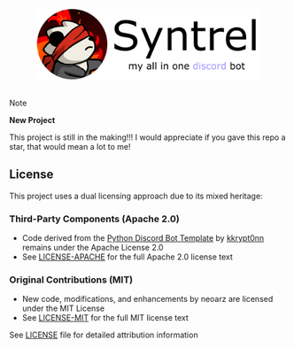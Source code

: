 <div align="center">
  <picture>
    <source media="(prefers-color-scheme: dark)" srcset="assets/bannerdark.png">
    <source media="(prefers-color-scheme: light)" srcset="assets/bannerlight.png">
    <img alt="Syntrel Discord Bot Banner" src="assets/bannerlight.png" style="width: 80%; height: auto;">
  </picture>
</div>

<br>

> [!NOTE]
> **New Project**
> 
> This project is still in the making!!! I would appreciate if you gave this repo a star, that would mean a lot to me!


## License

This project uses a dual licensing approach due to its mixed heritage:

### Third-Party Components (Apache 2.0)
- Code derived from the [Python Discord Bot Template](https://github.com/kkrypt0nn/Python-Discord-Bot-Template) by [kkrypt0nn](https://github.com/kkrypt0nn) remains under the Apache License 2.0
- See [LICENSE-APACHE](licenses/LICENSE-APACHE) for the full Apache 2.0 license text


### Original Contributions (MIT)
- New code, modifications, and enhancements by neoarz are licensed under the MIT License
- See [LICENSE-MIT](licenses/LICENSE-MIT) for the full MIT license text

See [LICENSE](LICENSE) file for detailed attribution information
